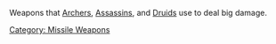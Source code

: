 Weapons that [Archers](:Category:_Archers.md "wikilink"),
[Assassins](:Category:_Assassins.md "wikilink"), and
[Druids](:Category:_Druids.md "wikilink") use to deal big damage.

[Category: Missile Weapons](Category:_Missile_Weapons "wikilink")
